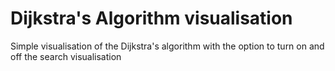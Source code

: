 # Dijkstra's Algorithm visualisation
Simple visualisation of the Dijkstra's algorithm with the option to turn on and off the search visualisation
